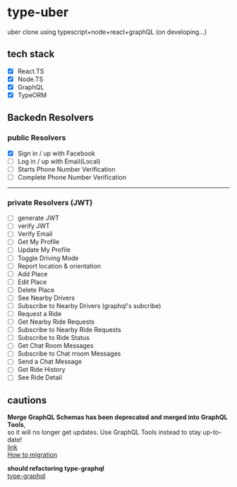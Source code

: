 # type-uber

uber clone using typescript+node+react+graphQL
(on developing...)

## tech stack  

- [x] React.TS
- [x] Node.TS  
- [x] GraphQL  
- [x] TypeORM

## Backedn Resolvers  

### public Resolvers

- [x] Sign in / up with Facebook  
- [ ] Log in / up with Email(Local)
- [ ] Starts Phone Number Verification  
- [ ] Complete Phone Number Verification  

---

### private Resolvers (JWT)

- [ ] generate JWT
- [ ] verify JWT
- [ ] Verify Email
- [ ] Get My Profile
- [ ] Update My Profile
- [ ] Toggle Driving Mode
- [ ] Report location & orientation
- [ ] Add Place
- [ ] Edit Place
- [ ] Delete Place
- [ ] See Nearby Drivers
- [ ] Subscribe to Nearby Drivers (graphql's subcribe)
- [ ] Request a Ride
- [ ] Get Nearby Ride Requests
- [ ] Subscribe to Nearby Ride Requests
- [ ] Subscribe to Ride Status
- [ ] Get Chat Room Messages
- [ ] Subscribe to Chat rroom Messages
- [ ] Send a Chat Message
- [ ] Get Ride History
- [ ] See Ride Detail

## cautions

**Merge GraphQL Schemas has been deprecated and merged into GraphQL Tools**,  
so it will no longer get updates. Use GraphQL Tools instead to stay up-to-date!  
[link](https://github.com/Urigo/merge-graphql-schemas)  
[How to migration](https://www.graphql-tools.com/docs/migration-from-merge-graphql-schemas/)  


**should refactoring type-graphql**  
[type-graphql](https://github.com/MichalLytek/type-graphql)